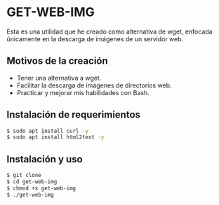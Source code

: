 # GET-WEB-IMG
Esta es una utilidad que he creado como alternativa de wget, enfocada únicamente en la descarga de imágenes de un servidor web. 

## Motivos de la creación
* Tener una alternativa a wget.
* Facilitar la descarga de imágenes de directorios web.
* Practicar y mejorar mis habilidades con Bash.

## Instalación de requerimientos 
```bash
$ sudo apt install curl -y
$ sudo apt install html2text -y
```

## Instalación y uso
```bash
$ git clone 
$ cd get-web-img 
$ chmod +x get-web-img
$ ./get-web-img
``` 
